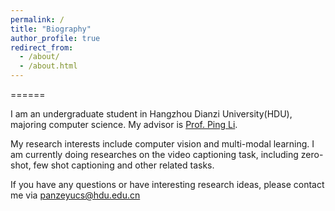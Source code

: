 ```yaml
---
permalink: /
title: "Biography"
author_profile: true
redirect_from: 
  - /about/
  - /about.html
---
```


======

I am an undergraduate student in Hangzhou Dianzi University(HDU), majoring computer science. My advisor is [Prof. Ping Li](https://sites.google.com/view/pinglics).

My research interests include computer vision and multi-modal learning. I am currently doing researches on the video captioning task, including zero-shot, few shot captioning and other related tasks.

If you have any questions or have interesting research ideas, please contact me via [panzeyucs@hdu.edu.cn](panzeyucs@.hdu.edu.cn)